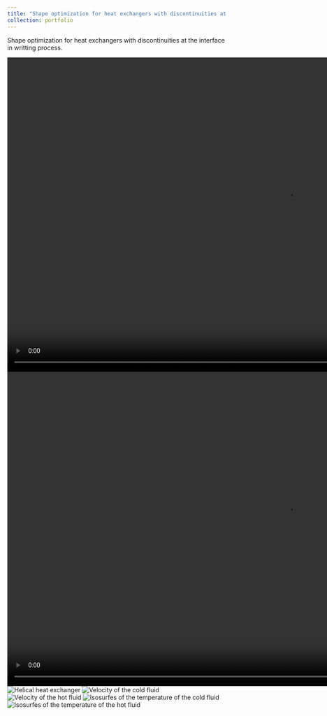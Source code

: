 ```yaml
---
title: "Shape optimization for heat exchangers with discontinuities at the interface "
collection: portfolio
---
```


Shape optimization for heat exchangers with discontinuities at the interface  in writting process.

<video width="1280" height="720" controls>
    <source src="/videos/HETemperatureCylinderX.mp4" type="video/mp4">
</video>

<video width="1280" height="720" controls>
    <source src="/videos/HETemperatureCylinderY.mp4" type="video/mp4">
</video>

<img src="/images/T0CaseHelix.png" alt="Helical heat exchanger" >

<img src="/images/T0ColdHelixNvidiaIndex.png" alt="Velocity of the cold fluid" >

<img src="/images/T0HotHelixNvidiaIndex.png" alt="Velocity of the hot fluid">

<img src="/images/ColdVelocityCaseHelix.png" alt="Isosurfes of the temperature of the cold fluid" >

<img src="/images/HotVelocityCaseHelix.png" alt="Isosurfes of the temperature of the hot fluid" class="inline"/>
